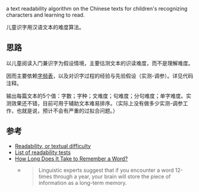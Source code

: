 
a text readability algorithm on the Chinese texts for children's recognizing characters and learning to read.

儿童识字用汉语文本的难度算法。

## 思路

以儿童阅读入门兼识字为假设情境，主要估测文本的识读难度，而不是理解难度。

因而主要依赖[字频表](https://blog.xiiigame.com/2020-06-24-%E8%87%AA%E5%88%B6%E5%84%BF%E7%AB%A5%E5%90%AF%E8%92%99%E9%9B%86%E4%B8%AD%E8%AF%86%E5%AD%97%E8%AF%AD%E6%96%99%E5%BA%93%E4%B8%8E%E5%88%86%E7%BA%A7%E5%AD%97%E8%A1%A8/)，以及对识字过程的经验与先验假设（实测-调参）。详见代码注释。

输出每篇文本的5个值：字数；字种；文难度；句难度；分句难度；单字难度。实测效果还不错，目前可用于辅助文本难易排序。（实际上没有做多少实测-调参工作，也就是说，预计不会有严重的过拟合问题。）

## 参考

* [Readability, or textual difficulty](https://simple.wikipedia.org/wiki/Readability)
* [List of readability tests](https://simple.wikipedia.org/wiki/List_of_readability_tests)
* [How Long Does It Take to Remember a Word?](https://spellquiz.com/blog/how-to-remember-the-word)
    * >Linguistic experts suggest that if you encounter a word 12-times through a year, your brain will store the piece of information as a long-term memory.

